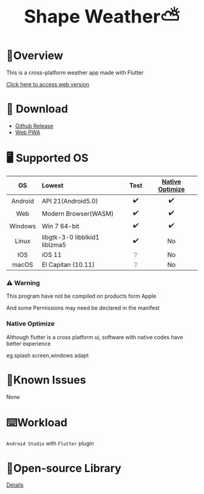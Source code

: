 # <center ><font size=7> Shape Weather⛅️</font></center>

# 📖Overview

This is a cross-platform weather app made with Flutter

[Click here to access web version](https://57uu.github.io/Shape_Weather/)

# 🚀 Download
 - [Github Release](https://github.com/57UU/Shape_Weather/releases)
 - [Web PWA](https://57uu.github.io/Shape_Weather/)

# 🖥 Supported OS

|   OS    | Lowest                        | Test | [Native Optimize](#native-optimize) |
|:-------:|:------------------------------|:----:|:-----------------------------:|
| Android | API 21(Android5.0)            |  ✔️  |              ✔️               |
|   Web   | Modern Browser(WASM)          |  ✔️  |              ✔️               |
| Windows | Win 7 64-bit                  |  ✔️  |              ✔️               |
|  Linux  | libgtk-3-0 libblkid1 liblzma5 |  ✔️  |              No               |
|   IOS   | iOS 11                        |  ❔   |              No               |
|  macOS  | El Capitan (10.11)            |  ❔   |              No               |

### ⚠️ Warning
This program have not be compiled on products form Apple

And some Permissions may need be declared in the manifest
### Native Optimize
Although flutter is a cross platform ui, software with native codes have better experience

eg.splash screen,windows adapt

# 🤔Known Issues 
None

# ⌨️Workload
`Android Studio` with `Flutter` plugin

# 📄Open-source Library
[Details](https://github.com/57UU/Shape_Weather/blob/master/pubspec.yaml)

